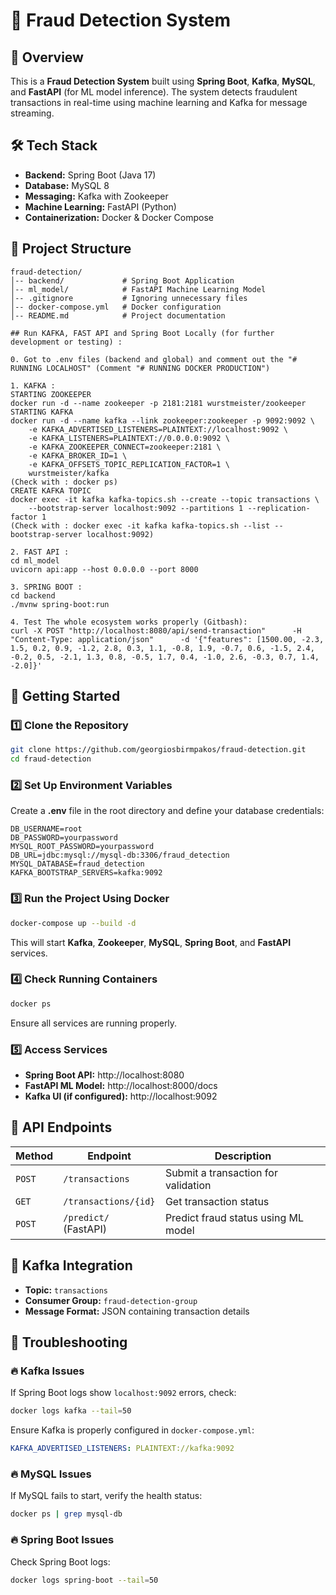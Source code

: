 # 🚀 Fraud Detection System

## 📌 Overview
This is a **Fraud Detection System** built using **Spring Boot**, **Kafka**, **MySQL**, and **FastAPI** (for ML model inference). The system detects fraudulent transactions in real-time using machine learning and Kafka for message streaming.

## 🛠 Tech Stack
- **Backend:** Spring Boot (Java 17)
- **Database:** MySQL 8
- **Messaging:** Kafka with Zookeeper
- **Machine Learning:** FastAPI (Python)
- **Containerization:** Docker & Docker Compose

## 📁 Project Structure
```
fraud-detection/
│-- backend/             # Spring Boot Application
│-- ml_model/            # FastAPI Machine Learning Model
│-- .gitignore           # Ignoring unnecessary files
│-- docker-compose.yml   # Docker configuration
│-- README.md            # Project documentation

## Run KAFKA, FAST API and Spring Boot Locally (for further development or testing) :

0. Got to .env files (backend and global) and comment out the "# RUNNING LOCALHOST" (Comment "# RUNNING DOCKER PRODUCTION")

1. KAFKA :
STARTING ZOOKEEPER
docker run -d --name zookeeper -p 2181:2181 wurstmeister/zookeeper
STARTING KAFKA
docker run -d --name kafka --link zookeeper:zookeeper -p 9092:9092 \
    -e KAFKA_ADVERTISED_LISTENERS=PLAINTEXT://localhost:9092 \
    -e KAFKA_LISTENERS=PLAINTEXT://0.0.0.0:9092 \
    -e KAFKA_ZOOKEEPER_CONNECT=zookeeper:2181 \
    -e KAFKA_BROKER_ID=1 \
    -e KAFKA_OFFSETS_TOPIC_REPLICATION_FACTOR=1 \
    wurstmeister/kafka
(Check with : docker ps)    
CREATE KAFKA TOPIC
docker exec -it kafka kafka-topics.sh --create --topic transactions \
    --bootstrap-server localhost:9092 --partitions 1 --replication-factor 1
(Check with : docker exec -it kafka kafka-topics.sh --list --bootstrap-server localhost:9092)    

2. FAST API :
cd ml_model
uvicorn api:app --host 0.0.0.0 --port 8000

3. SPRING BOOT :
cd backend
./mvnw spring-boot:run

4. Test The whole ecosystem works properly (Gitbash):
curl -X POST "http://localhost:8080/api/send-transaction"      -H "Content-Type: application/json"      -d '{"features": [1500.00, -2.3, 1.5, 0.2, 0.9, -1.2, 2.8, 0.3, 1.1, -0.8, 1.9, -0.7, 0.6, -1.5, 2.4, -0.2, 0.5, -2.1, 1.3, 0.8, -0.5, 1.7, 0.4, -1.0, 2.6, -0.3, 0.7, 1.4, -2.0]}'
```

## 🚀 Getting Started
### 1️⃣ Clone the Repository
```sh
git clone https://github.com/georgiosbirmpakos/fraud-detection.git
cd fraud-detection
```

### 2️⃣ Set Up Environment Variables
Create a **.env** file in the root directory and define your database credentials:
```env
DB_USERNAME=root
DB_PASSWORD=yourpassword
MYSQL_ROOT_PASSWORD=yourpassword
DB_URL=jdbc:mysql://mysql-db:3306/fraud_detection
MYSQL_DATABASE=fraud_detection
KAFKA_BOOTSTRAP_SERVERS=kafka:9092
```

### 3️⃣ Run the Project Using Docker
```sh
docker-compose up --build -d
```
This will start **Kafka**, **Zookeeper**, **MySQL**, **Spring Boot**, and **FastAPI** services.

### 4️⃣ Check Running Containers
```sh
docker ps
```
Ensure all services are running properly.

### 5️⃣ Access Services
- **Spring Boot API:** http://localhost:8080
- **FastAPI ML Model:** http://localhost:8000/docs
- **Kafka UI (if configured):** http://localhost:9092

## 📝 API Endpoints
| Method | Endpoint                 | Description                          |
|--------|--------------------------|--------------------------------------|
| `POST` | `/transactions`          | Submit a transaction for validation |
| `GET`  | `/transactions/{id}`     | Get transaction status              |
| `POST` | `/predict/` (FastAPI)    | Predict fraud status using ML model |

## 🔄 Kafka Integration
- **Topic:** `transactions`
- **Consumer Group:** `fraud-detection-group`
- **Message Format:** JSON containing transaction details

## 🐞 Troubleshooting
### 🔥 Kafka Issues
If Spring Boot logs show `localhost:9092` errors, check:
```sh
docker logs kafka --tail=50
```
Ensure Kafka is properly configured in `docker-compose.yml`:
```yaml
KAFKA_ADVERTISED_LISTENERS: PLAINTEXT://kafka:9092
```

### 🔥 MySQL Issues
If MySQL fails to start, verify the health status:
```sh
docker ps | grep mysql-db
```

### 🔥 Spring Boot Issues
Check Spring Boot logs:
```sh
docker logs spring-boot --tail=50
```